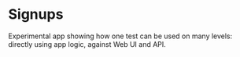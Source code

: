 # Signups

Experimental app showing how one test can be used on many levels: directly using app logic, against Web UI and API.

